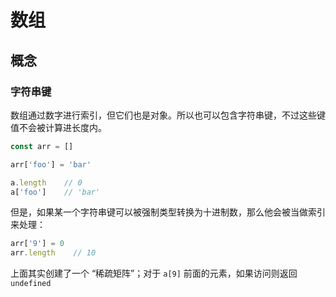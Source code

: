 # 数组

## 概念

### 字符串键

数组通过数字进行索引，但它们也是对象。所以也可以包含字符串键，不过这些键值不会被计算进长度内。

```javascript
const arr = []

arr['foo'] = 'bar'

a.length    // 0
a['foo']    // 'bar' 
```

但是，如果某一个字符串键可以被强制类型转换为十进制数，那么他会被当做索引来处理：

```javascript
arr['9'] = 0
arr.length    // 10
```

上面其实创建了一个 “稀疏矩阵”；对于 `a[9]` 前面的元素，如果访问则返回 `undefined`&#x20;
